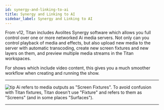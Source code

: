 ```yaml
---
id: synergy-and-linking-to-ai 
title: Synergy and Linking to AI
sidebar_label: Synergy and Linking to AI
---
```


From v12, Titan includes Avolites Synergy software which allows you full
control over one or more networked Ai media servers. Not only can you
control playback of media and effects, but also upload new media to the
server with automatic transcoding, create new screen fixtures and new
layers on them, and preview multiple media streams in the Titan
workspaces.

For shows which include video content, this gives you a much smoother
workflow when creating and running the show.

  -------------------------------------------------------------------------------------------- ---------------------------------------------------------------------------------------------------------------------------------------------------------------------------------------
  ![tip](/docs/images/image7.png)   Ai refers to media outputs as "Screen Fixtures". To avoid confusion with Titan fixtures, Titan doesn't use "Fixture" and refers to them as "Screens" (and in some places "Surfaces").
  -------------------------------------------------------------------------------------------- ---------------------------------------------------------------------------------------------------------------------------------------------------------------------------------------


